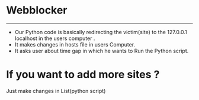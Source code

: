 # Webblocker
***********************************************************************************************************************************
* Our Python code is basically redirecting the victim(site) to the 127.0.0.1 localhost in the users computer .
* It makes changes in hosts file in users Computer.
* It asks user about time gap in which he wants to Run the Python script.
# If you want to add more sites ?
Just make changes in List(python script)



